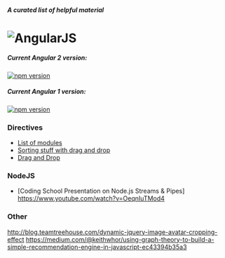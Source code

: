 #### *A curated list of helpful material*

# ![AngularJS](https://angular.io/resources/images/logos/standard/shield-large.png)

##### Current Angular 2 version:
[![npm version](https://badge.fury.io/js/angular2.svg)](http://badge.fury.io/js/angular2)
##### Current Angular 1 version:
[![npm version](https://badge.fury.io/js/angular.svg)](http://badge.fury.io/js/angular)

### Directives
* [List of modules](https://ngmodules.com/?page=8)
* [Sorting stuff with drag and drop](http://rubaxa.github.io/Sortable/)
* [Drag and Drop](http://codef0rmer.github.io/angular-dragdrop/#/list)

### NodeJS
* [Coding School Presentation on Node.js Streams & Pipes] https://www.youtube.com/watch?v=OeqnIuTMod4

### Other
http://blog.teamtreehouse.com/dynamic-jquery-image-avatar-cropping-effect
https://medium.com/@keithwhor/using-graph-theory-to-build-a-simple-recommendation-engine-in-javascript-ec43394b35a3

